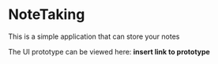 # NoteTaking
This is a simple application that can store your notes


The UI prototype can be viewed here: ____insert link to prototype____

